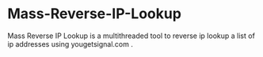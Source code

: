 # Mass-Reverse-IP-Lookup
Mass Reverse IP Lookup is a multithreaded tool to reverse ip lookup a list of ip addresses using yougetsignal.com .
